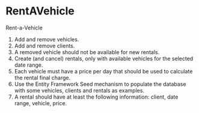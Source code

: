 # RentAVehicle
Rent-a-Vehicle


1. Add and remove vehicles.
2. Add and remove clients.
3. A removed vehicle should not be available for new rentals.
4. Create (and cancel) rentals, only with available vehicles for the selected date range.
5. Each vehicle must have a price per day that should be used to calculate the rental final charge.
6. Use the Entity Framework Seed mechanism to populate the database with some vehicles, clients and rentals as examples.
7. A rental should have at least the following information: client, date range, vehicle, price.
